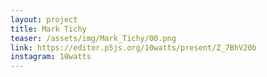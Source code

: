 ```yaml
---
layout: project
title: Mark Tichy
teaser: /assets/img/Mark_Tichy/00.png
link: https://editor.p5js.org/10watts/present/Z_7BhV20b
instagram: 10watts
---
```

